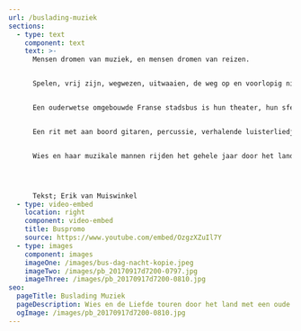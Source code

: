 ```yaml
---
url: /buslading-muziek
sections:
  - type: text
    component: text
    text: >-
      Mensen dromen van muziek, en mensen dromen van reizen.


      Spelen, vrij zijn, wegwezen, uitwaaien, de weg op en voorlopig niet meer terug. Wies en haar drie mannen hebben die twee oer-dromen laten samensmelten. Ze hebben de stem, de instrumenten, de liedjes, het verhaal. Maar vooral hebben zij: De Bus.


      Een ouderwetse omgebouwde Franse stadsbus is hun theater, hun sfeervolle rijdende podium. Passagiers zijn publiek, de radio hoeft niet aan: de band zet in en Wies zingt. Over landschappen, helden, verre bestemmingen, mannen, vrouwen en liefde. Natuurlijk de liefde; de halte die altijd weer terugkeert op de route, de motor die ons draaiend houdt.


      Een rit met aan boord gitaren, percussie, verhalende luisterliedjes en vers geschreven lyriek. Een intieme theaterbelevenis en een gids die iedereen doet vergeten waar ie ook weer heen moest. Wies. En de liefde. Stap nou maar in en vergeet de rest.


      Wies en haar muzikale mannen rijden het gehele jaar door het land met hun theatertje op wielen. Wil je dat ze bij jou voorrijden en stoppen om te spelen? Neem contact op met onze chauffeur/boeker via [boekingen@wiesendeliefde.nl](mailto:boekingen@wiesendeliefde.nl). Zij zoekt graag de weg met je!




      Tekst; Erik van Muiswinkel
  - type: video-embed
    location: right
    component: video-embed
    title: Buspromo
    source: https://www.youtube.com/embed/OzgzXZuIl7Y
  - type: images
    component: images
    imageOne: /images/bus-dag-nacht-kopie.jpeg
    imageTwo: /images/pb_20170917d7200-0797.jpg
    imageThree: /images/pb_20170917d7200-0810.jpg
seo:
  pageTitle: Buslading Muziek
  pageDescription: Wies en de Liefde touren door het land met een oude stadsbus als hun podium.
  ogImage: /images/pb_20170917d7200-0810.jpg
---
```

